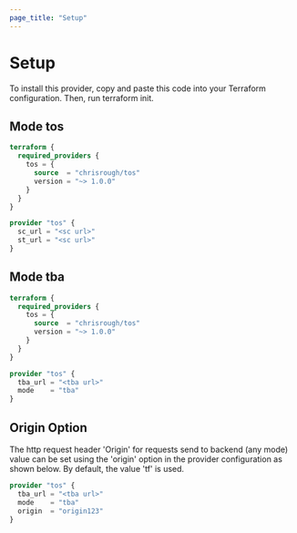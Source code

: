 ```yaml
---
page_title: "Setup"
---
```


# Setup

To install this provider, copy and paste this code into your Terraform configuration. Then, run terraform init.

## Mode tos

```terraform
terraform {
  required_providers {
    tos = {
      source  = "chrisrough/tos"
      version = "~> 1.0.0"
    }
  }
}

provider "tos" {
  sc_url = "<sc url>"
  st_url = "<sc url>"
}
```

## Mode tba

```terraform
terraform {
  required_providers {
    tos = {
      source  = "chrisrough/tos"
      version = "~> 1.0.0"
    }
  }
}

provider "tos" {
  tba_url = "<tba url>"
  mode    = "tba"
}
```

## Origin Option

The http request header 'Origin' for requests send to backend (any mode) value can be set using the 'origin' option
in the provider configuration as shown below.
By default, the value 'tf' is used.

```terraform
provider "tos" {
  tba_url = "<tba url>"
  mode    = "tba"
  origin  = "origin123"
}
```

